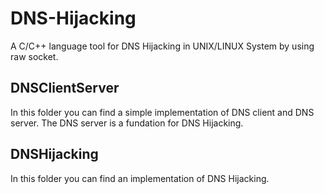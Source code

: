 # DNS-Hijacking
A C/C++ language tool for DNS Hijacking in UNIX/LINUX System by using raw socket.

## DNSClientServer
In this folder you can find a simple implementation of DNS client and DNS server. The DNS server is a fundation for DNS Hijacking.

## DNSHijacking
In this folder you can find an implementation of DNS Hijacking.
